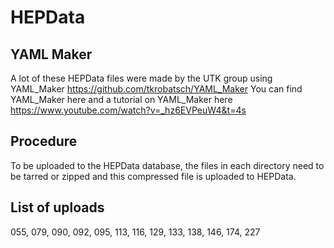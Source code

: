 # HEPData

## YAML Maker
A lot of these HEPData files were made by the UTK group using YAML_Maker
https://github.com/tkrobatsch/YAML_Maker
You can find YAML_Maker here and a tutorial on YAML_Maker here
https://www.youtube.com/watch?v=_hz6EVPeuW4&t=4s

## Procedure
To be uploaded to the HEPData database, the files in each directory need to be tarred or zipped and this compressed file is uploaded to HEPData.

## List of uploads

055, 079, 090, 092, 095, 113, 116, 129, 133, 138, 146, 174, 227


